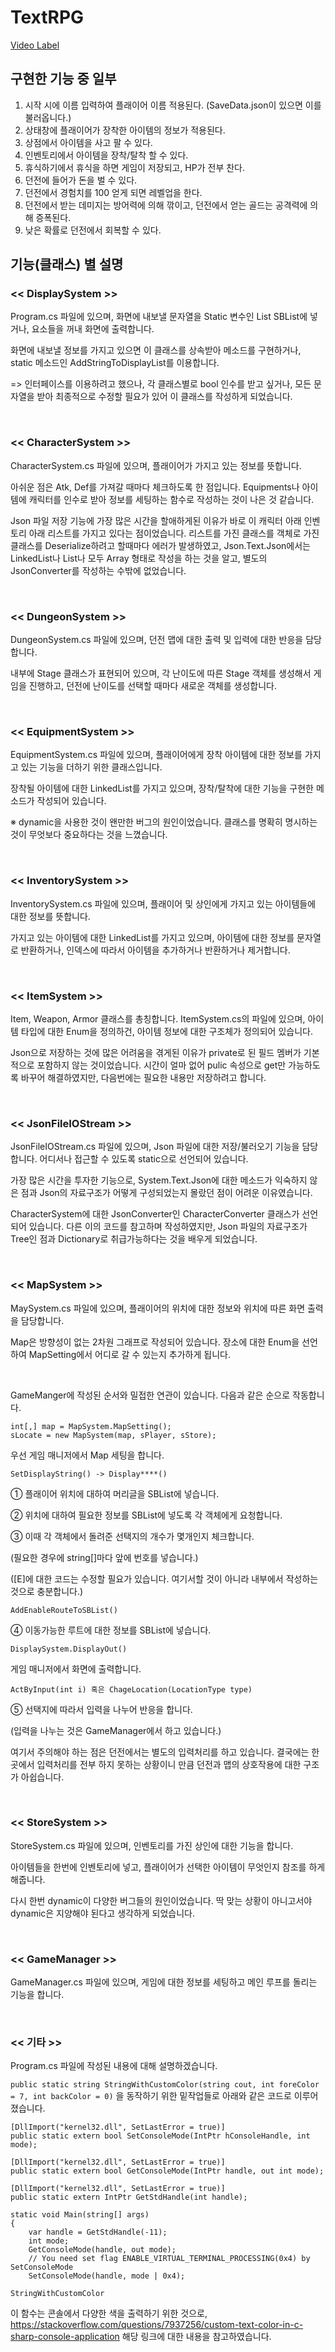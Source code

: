 # TextRPG
[Video Label](https://github.com/Hwan007/TextRPG/assets/96556920/f2d4b846-a6c4-436a-8b91-ef4ea5a21d99)
## 구현한 기능 중 일부
1. 시작 시에 이름 입력하여 플래이어 이름 적용된다. (SaveData.json이 있으면 이를 불러옵니다.)
2. 상태창에 플래이어가 장착한 아이템의 정보가 적용된다.
3. 상점에서 아이템을 사고 팔 수 있다.
4. 인벤토리에서 아이템을 장착/탈착 할 수 있다.
5. 휴식하기에서 휴식을 하면 게임이 저장되고, HP가 전부 찬다.
6. 던전에 들어가 돈을 벌 수 있다.
7. 던전에서 경험치를 100 얻게 되면 레벨업을 한다.
8. 던전에서 받는 데미지는 방어력에 의해 깎이고, 던전에서 얻는 골드는 공격력에 의해 증폭된다.
9. 낮은 확률로 던전에서 회복할 수 있다.
 
## 기능(클래스) 별 설명

### << **DisplaySystem** >>

Program.cs 파일에 있으며, 화면에 내보낼 문자열을 Static 변수인 List<string> SBList에 넣거나, 요소들을 꺼내 화면에 출력합니다.

화면에 내보낼 정보를 가지고 있으면 이 클래스를 상속받아 메소드를 구현하거나, static 메소드인 AddStringToDisplayList를 이용합니다.

=> 인터페이스를 이용하려고 했으나, 각 클래스별로 bool 인수를 받고 싶거나, 모든 문자열을 받아 최종적으로 수정할 필요가 있어 이 클래스를 작성하게 되었습니다.

<br>

### << **CharacterSystem** >>

CharacterSystem.cs 파일에 있으며, 플래이어가 가지고 있는 정보를 뜻합니다.

아쉬운 점은 Atk, Def를 가져갈 때마다 체크하도록 한 점입니다. Equipments나 아이템에 캐릭터를 인수로 받아 정보를 세팅하는 함수로 작성하는 것이 나은 것 같습니다.

Json 파일 저장 기능에 가장 많은 시간을 할애하게된 이유가 바로 이 캐릭터 아래 인벤토리 아래 리스트를 가지고 있다는 점이었습니다.
 리스트를 가진 클래스를 객체로 가진 클래스를 Deserialize하려고 할때마다 에러가 발생하였고, Json.Text.Json에서는 LinkedList나 List나 모두 Array 형태로 작성을 하는 것을 알고,
 별도의 JsonConverter를 작성하는 수밖에 없었습니다.

 <br>

### << **DungeonSystem** >>

DungeonSystem.cs 파일에 있으며, 던전 맵에 대한 출력 및 입력에 대한 반응을 담당합니다.

내부에 Stage 클래스가 표현되어 있으며, 각 난이도에 따른 Stage 객체를 생성해서 게임을 진행하고, 던전에 난이도를 선택할 때마다 새로운 객체를 생성합니다.

<br>

### << **EquipmentSystem** >>

EquipmentSystem.cs 파일에 있으며, 플래이어에게 장착 아이템에 대한 정보를 가지고 있는 기능을 더하기 위한 클래스입니다.

장착될 아이템에 대한 LinkedList를 가지고 있으며, 장착/탈착에 대한 기능을 구현한 메소드가 작성되어 있습니다.

※ dynamic을 사용한 것이 왠만한 버그의 원인이었습니다. 클래스를 명확히 명시하는 것이 무엇보다 중요하다는 것을 느꼈습니다.

<br>

### << **InventorySystem** >>

InventorySystem.cs 파일에 있으며, 플래이어 및 상인에게 가지고 있는 아이템들에 대한 정보를 뜻합니다.

가지고 있는 아이템에 대한 LinkedList를 가지고 있으며, 아이템에 대한 정보를 문자열로 반환하거나, 인덱스에 따라서 아이템을 추가하거나 반환하거나 제거합니다.

<br>

### << **ItemSystem** >>

Item, Weapon, Armor 클래스를 총칭합니다. ItemSystem.cs의 파일에 있으며, 아이템 타입에 대한 Enum을 정의하건, 아이템 정보에 대한 구조체가 정의되어 있습니다.

Json으로 저장하는 것에 많은 어려움을 겪게된 이유가 private로 된 필드 멤버가 기본적으로 포함하지 않는 것이었습니다. 시간이 얼마 없어 pulic 속성으로 get만 가능하도록 바꾸어 해결하였지만, 다음번에는 필요한 내용만 저장하려고 합니다.

<br>

### << **JsonFileIOStream** >>

JsonFileIOStream.cs 파일에 있으며, Json 파일에 대한 저장/불러오기 기능을 담당합니다. 어디서나 접근할 수 있도록 static으로 선언되어 있습니다.

가장 많은 시간을 투자한 기능으로, System.Text.Json에 대한 메소드가 익숙하지 않은 점과 Json의 자료구조가 어떻게 구성되었는지 몰랐던 점이 어려운 이유였습니다.

CharacterSystem에 대한 JsonConverter인 CharacterConverter 클래스가 선언되어 있습니다. 다른 이의 코드를 참고하며 작성하였지만, Json 파일의 자료구조가 Tree인 점과 Dictionary로 취급가능하다는 것을 배우게 되었습니다.

<br>

### << **MapSystem** >>

MaySystem.cs 파일에 있으며, 플래이어의 위치에 대한 정보와 위치에 따른 화면 출력을 담당합니다.

Map은 방향성이 없는 2차원 그래프로 작성되어 있습니다. 장소에 대한 Enum을 선언하여 MapSetting에서 어디로 갈 수 있는지 추가하게 됩니다.

<br>

GameManger에 작성된 순서와 밀접한 연관이 있습니다. 다음과 같은 순으로 작동합니다.

```
int[,] map = MapSystem.MapSetting();
sLocate = new MapSystem(map, sPlayer, sStore);
```

우선 게임 매니저에서 Map 세팅을 합니다.


```SetDisplayString() -> Display****()```

① 플래이어 위치에 대하여 머리글을 SBList에 넣습니다.

② 위치에 대하여 필요한 정보를 SBList에 넣도록 각 객체에게 요청합니다.

③ 이때 각 객체에서 돌려준 선택지의 개수가 몇개인지 체크합니다.

(필요한 경우에 string[]마다 앞에 번호를 넣습니다.)

([E]에 대한 코드는 수정할 필요가 있습니다. 여기서할 것이 아니라 내부에서 작성하는 것으로 충분합니다.)


```AddEnableRouteToSBList()```

④ 이동가능한 루트에 대한 정보를 SBList에 넣습니다.


```DisplaySystem.DisplayOut()```

게임 매니저에서 화면에 출력합니다.


```ActByInput(int i) 혹은 ChageLocation(LocationType type)```

⑤ 선택지에 따라서 입력을 나누어 반응을 합니다.

(입력을 나누는 것은 GameManager에서 하고 있습니다.)

여기서 주의해야 하는 점은 던전에서는 별도의 입력처리를 하고 있습니다.
 결국에는 한곳에서 입력처리를 전부 하지 못하는 상황이니 만큼 던전과 맵의 상호작용에 대한 구조가 아쉽습니다.

 <br>

### << **StoreSystem** >>

StoreSystem.cs 파일에 있으며, 인벤토리를 가진 상인에 대한 기능을 합니다.

아이템들을 한번에 인벤토리에 넣고, 플래이어가 선택한 아이템이 무엇인지 참조를 하게 해줍니다.

다시 한번 dynamic이 다양한 버그들의 원인이었습니다. 딱 맞는 상황이 아니고서야 dynamic은 지양해야 된다고 생각하게 되었습니다.

<br>

### << **GameManager** >>

GameManager.cs 파일에 있으며, 게임에 대한 정보를 세팅하고 메인 루프를 돌리는 기능을 합니다.

<br>

### << **기타** >>

Program.cs 파일에 작성된 내용에 대해 설명하겠습니다.

```public static string StringWithCustomColor(string cout, int foreColor = 7, int backColor = 0)```
을 동작하기 위한 밑작업들로 아래와 같은 코드로 이루어졌습니다.

```
[DllImport("kernel32.dll", SetLastError = true)]
public static extern bool SetConsoleMode(IntPtr hConsoleHandle, int mode);

[DllImport("kernel32.dll", SetLastError = true)]
public static extern bool GetConsoleMode(IntPtr handle, out int mode);

[DllImport("kernel32.dll", SetLastError = true)]
public static extern IntPtr GetStdHandle(int handle);

static void Main(string[] args)
{
    var handle = GetStdHandle(-11);
    int mode;
    GetConsoleMode(handle, out mode);
    // You need set flag ENABLE_VIRTUAL_TERMINAL_PROCESSING(0x4) by SetConsoleMode
    SetConsoleMode(handle, mode | 0x4);
```

```StringWithCustomColor```

이 함수는 콘솔에서 다양한 색을 출력하기 위한 것으로, <https://stackoverflow.com/questions/7937256/custom-text-color-in-c-sharp-console-application> 해당 링크에 대한 내용을 참고하였습니다.
